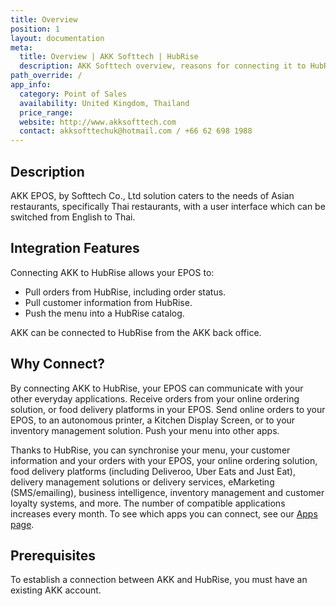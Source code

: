 ```yaml
---
title: Overview
position: 1
layout: documentation
meta:
  title: Overview | AKK Softtech | HubRise
  description: AKK Softtech overview, reasons for connecting it to HubRise and summary of integrated features. Synchronise data between AKK Softtech and your other apps.
path_override: /
app_info:
  category: Point of Sales
  availability: United Kingdom, Thailand
  price_range:
  website: http://www.akksofttech.com
  contact: akksofttechuk@hotmail.com / +66 62 698 1988
---
```


## Description

AKK EPOS, by Softtech Co., Ltd solution caters to the needs of Asian restaurants, specifically Thai restaurants, with a user interface which can be switched from English to Thai.

## Integration Features

Connecting AKK to HubRise allows your EPOS to:

- Pull orders from HubRise, including order status.
- Pull customer information from HubRise.
- Push the menu into a HubRise catalog.

AKK can be connected to HubRise from the AKK back office.

## Why Connect?

By connecting AKK to HubRise, your EPOS can communicate with your other everyday applications. Receive orders from your online ordering solution, or food delivery platforms in your EPOS. Send online orders to your EPOS, to an autonomous printer, a Kitchen Display Screen, or to your inventory management solution. Push your menu into other apps.

Thanks to HubRise, you can synchronise your menu, your customer information and your orders with your EPOS, your online ordering solution, food delivery platforms (including Deliveroo, Uber Eats and Just Eat), delivery management solutions or delivery services, eMarketing (SMS/emailing), business intelligence, inventory management and customer loyalty systems, and more. The number of compatible applications increases every month. To see which apps you can connect, see our [Apps page](/apps).

## Prerequisites

To establish a connection between AKK and HubRise, you must have an existing AKK account.
